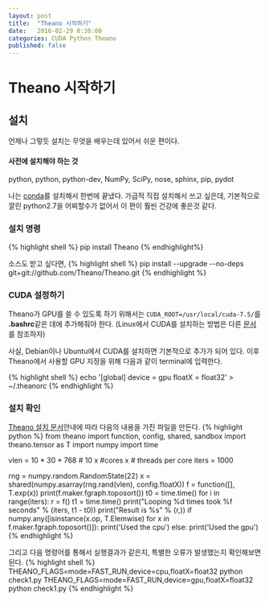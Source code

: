 ```yaml
---
layout: post
title:  "Theano 시작하기"
date:   2016-02-29 0:30:00
categories: CUDA Python Theano
published: false
---
```


# Theano 시작하기

## 설치
언제나 그렇듯 설치는 무엇을 배우는데 있어서 쉬운 편이다.

#### 사전에 설치해야 하는 것
python, python, python-dev, NumPy, SciPy, nose, sphinx, pip, pydot

나는 [conda]()를 설치해서 한번에 끝냈다. 가급적 직접 설치해서 쓰고 싶은데, 기본적으로 깔린 python2.7을 어찌할수가 없어서 이 편이 훨씬 건강에 좋은것 같다.

### 설치 명령
{% highlight shell %}
pip install Theano
{% endhighlight%}

소스도 받고 싶다면,
{% highlight shell %}
pip install --upgrade --no-deps git+git://github.com/Theano/Theano.git
{% endhighlight %}

### CUDA 설정하기
Theano가 GPU를 쓸 수 있도록 하기 위해서는 `CUDA_ROOT=/usr/local/cuda-7.5/`를 **.bashrc**같은 데에 추가해줘야 한다.
(Linux에서 CUDA를 설치하는 방법은 다른 [문서](http://localhost:4000/cuda/2016-02-29-cuda-linux/)를 참조하자)

사실, Debian이나 Ubuntu에서 CUDA를 설치하면 기본적으로 추가가 되어 있다.
이후 Theano에서 사용할 GPU 지정을 위해 다음과 같이 terminal에 입력한다.

{% highlight shell %}
echo '[global]
device = gpu
floatX = float32' > ~/.theanorc
{% endhighlight %}

### 설치 확인

[Theano 설치 문서](http://deeplearning.net/software/theano/tutorial/using_gpu.html#testing-theano-with-gpu)안내에 따라 다음의 내용을 가진 파일을 만든다.
{% highlight python %}
from theano import function, config, shared, sandbox
import theano.tensor as T
import numpy
import time

vlen = 10 * 30 * 768  # 10 x #cores x # threads per core
iters = 1000

rng = numpy.random.RandomState(22)
x = shared(numpy.asarray(rng.rand(vlen), config.floatX))
f = function([], T.exp(x))
print(f.maker.fgraph.toposort())
t0 = time.time()
for i in range(iters):
    r = f()
t1 = time.time()
print("Looping %d times took %f seconds" % (iters, t1 - t0))
print("Result is %s" % (r,))
if numpy.any([isinstance(x.op, T.Elemwise) for x in f.maker.fgraph.toposort()]):
    print('Used the cpu')
else:
    print('Used the gpu')
{% endhighlight %}

그리고 다음 명령어를 통해서 실행결과가 같은지, 특별한 오류가 발생했는지 확인해보면 된다.
{% highlight shell %}
THEANO_FLAGS=mode=FAST_RUN,device=cpu,floatX=float32 python check1.py
THEANO_FLAGS=mode=FAST_RUN,device=gpu,floatX=float32 python check1.py
{% endhighlight %}
